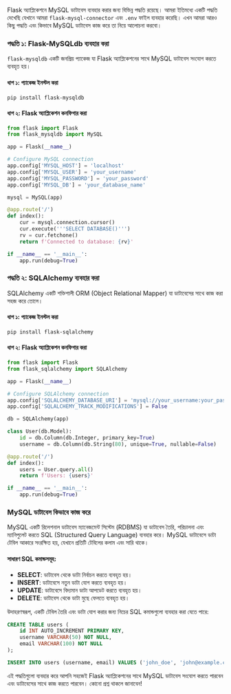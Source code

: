 Flask অ্যাপ্লিকেশনে MySQL ডাটাবেস ব্যবহার করার জন্য বিভিন্ন পদ্ধতি রয়েছে। আমরা ইতিমধ্যে একটি পদ্ধতি দেখেছি যেখানে আমরা `flask-mysql-connector` এবং `.env` ফাইল ব্যবহার করেছি। এখন আমরা আরও কিছু পদ্ধতি এবং কিভাবে MySQL ডাটাবেস কাজ করে তা নিয়ে আলোচনা করবো।

### পদ্ধতি ১: Flask-MySQLdb ব্যবহার করা
`flask-mysqldb` একটি জনপ্রিয় প্যাকেজ যা Flask অ্যাপ্লিকেশনের সাথে MySQL ডাটাবেস সংযোগ করতে ব্যবহৃত হয়।

#### ধাপ ১: প্যাকেজ ইনস্টল করা
```bash
pip install flask-mysqldb
```

#### ধাপ ২: Flask অ্যাপ্লিকেশন কনফিগার করা
```python
from flask import Flask
from flask_mysqldb import MySQL

app = Flask(__name__)

# Configure MySQL connection
app.config['MYSQL_HOST'] = 'localhost'
app.config['MYSQL_USER'] = 'your_username'
app.config['MYSQL_PASSWORD'] = 'your_password'
app.config['MYSQL_DB'] = 'your_database_name'

mysql = MySQL(app)

@app.route('/')
def index():
    cur = mysql.connection.cursor()
    cur.execute('''SELECT DATABASE()''')
    rv = cur.fetchone()
    return f'Connected to database: {rv}'

if __name__ == '__main__':
    app.run(debug=True)
```

### পদ্ধতি ২: SQLAlchemy ব্যবহার করা
SQLAlchemy একটি শক্তিশালী ORM (Object Relational Mapper) যা ডাটাবেসের সাথে কাজ করা সহজ করে তোলে।

#### ধাপ ১: প্যাকেজ ইনস্টল করা
```bash
pip install flask-sqlalchemy
```

#### ধাপ ২: Flask অ্যাপ্লিকেশন কনফিগার করা
```python
from flask import Flask
from flask_sqlalchemy import SQLAlchemy

app = Flask(__name__)

# Configure SQLAlchemy connection
app.config['SQLALCHEMY_DATABASE_URI'] = 'mysql://your_username:your_password@localhost/your_database_name'
app.config['SQLALCHEMY_TRACK_MODIFICATIONS'] = False

db = SQLAlchemy(app)

class User(db.Model):
    id = db.Column(db.Integer, primary_key=True)
    username = db.Column(db.String(80), unique=True, nullable=False)

@app.route('/')
def index():
    users = User.query.all()
    return f'Users: {users}'

if __name__ == '__main__':
    app.run(debug=True)
```

### MySQL ডাটাবেস কিভাবে কাজ করে
MySQL একটি রিলেশনাল ডাটাবেস ম্যানেজমেন্ট সিস্টেম (RDBMS) যা ডাটাবেস তৈরি, পরিচালনা এবং ম্যানিপুলেট করতে SQL (Structured Query Language) ব্যবহার করে। MySQL ডাটাবেসে ডাটা টেবিল আকারে সংরক্ষিত হয়, যেখানে প্রতিটি টেবিলের কলাম এবং সারি থাকে।

#### সাধারণ SQL কমান্ডসমূহ:
- **SELECT**: ডাটাবেস থেকে ডাটা নির্বাচন করতে ব্যবহৃত হয়।
- **INSERT**: ডাটাবেসে নতুন ডাটা যোগ করতে ব্যবহৃত হয়।
- **UPDATE**: ডাটাবেসে বিদ্যমান ডাটা আপডেট করতে ব্যবহৃত হয়।
- **DELETE**: ডাটাবেস থেকে ডাটা মুছে ফেলতে ব্যবহৃত হয়।

উদাহরণস্বরূপ, একটি টেবিল তৈরি এবং ডাটা যোগ করার জন্য নিচের SQL কমান্ডগুলো ব্যবহার করা যেতে পারে:

```sql
CREATE TABLE users (
    id INT AUTO_INCREMENT PRIMARY KEY,
    username VARCHAR(50) NOT NULL,
    email VARCHAR(100) NOT NULL
);

INSERT INTO users (username, email) VALUES ('john_doe', 'john@example.com');
```

এই পদ্ধতিগুলো ব্যবহার করে আপনি সহজেই Flask অ্যাপ্লিকেশনের সাথে MySQL ডাটাবেস সংযোগ করতে পারবেন এবং ডাটাবেসের সাথে কাজ করতে পারবেন। কোনো প্রশ্ন থাকলে জানাবেন!